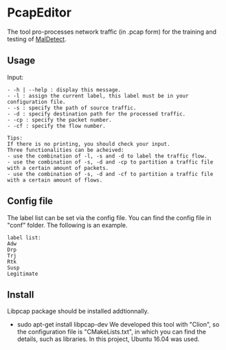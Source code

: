 # PcapEditor
The tool pro-processes network traffic (in .pcap form) for the training and testing of [MalDetect](https://github.com/IsaacLJY/MalDetect).

## Usage
Input:
```
- -h | --help : display this message.
- -l : assign the current label, this label must be in your configuration file.
- -s : specify the path of source traffic.
- -d : specify destination path for the processed traffic.
- -cp : specify the packet number.
- -cf : specify the flow number.

Tips:
If there is no printing, you should check your input.  
Three functionalities can be acheived:
- use the combination of -l, -s and -d to label the traffic flow.
- use the combination of -s, -d and -cp to partition a traffic file with a certain amount of packets.
- use the combination of -s, -d and -cf to partition a traffic file with a certain amount of flows.
```

## Config file
The label list can be set via the config file. You can find the config file in "conf" folder. The following is an example.
```
label list:  
Adw  
Drp  
Trj  
Rtk  
Susp  
Legitimate
```

## Install
Libpcap package should be installed addtionnally.
- sudo apt-get install libpcap-dev
We developed this tool with "Clion", so the configuration file is "CMakeLists.txt", in which you can find the details, such as libraries. In this project, Ubuntu 16.04 was used.
